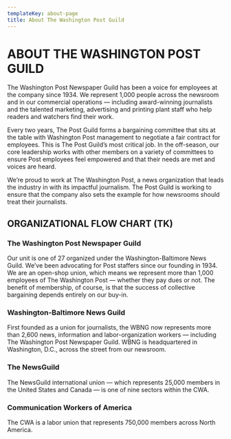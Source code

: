 ```yaml
---
templateKey: about-page
title: About The Washington Post Guild
---
```


# ABOUT THE WASHINGTON POST GUILD

The Washington Post Newspaper Guild has been a voice for employees at the company since 1934. We represent 1,000 people across the newsroom and in our commercial operations — including award-winning journalists and the talented marketing, advertising and printing plant staff who help readers and watchers find their work.

Every two years, The Post Guild forms a bargaining committee that sits at the table with Washington Post management to negotiate a fair contract for employees. This is The Post Guild’s most critical job. In the off-season, our core leadership works with other members on a variety of committees to ensure Post employees feel empowered and that their needs are met and voices are heard.

We’re proud to work at The Washington Post, a news organization that leads the industry in with its impactful journalism. The Post Guild is working to ensure that the company also sets the example for how newsrooms should treat their journalists.

## ORGANIZATIONAL FLOW CHART (TK)

### The Washington Post Newspaper Guild
Our unit is one of 27 organized under the Washington-Baltimore News Guild. We’ve been advocating for Post staffers since our founding in 1934. We are an open-shop union, which means we represent more than 1,000 employees of The Washington Post — whether they pay dues or not. The benefit of membership, of course, is that the success of collective bargaining depends entirely on our buy-in.

### Washington-Baltimore News Guild
First founded as a union for journalists, the WBNG now represents more than 2,600 news, information and labor-organization workers — including The Washington Post Newspaper Guild. WBNG is headquartered in Washington, D.C., across the street from our newsroom.

### The NewsGuild
The NewsGuild international union — which represents 25,000 members in the United States and Canada — is one of nine sectors within the CWA.

### Communication Workers of America
The CWA is a labor union that represents 750,000 members across North America.




